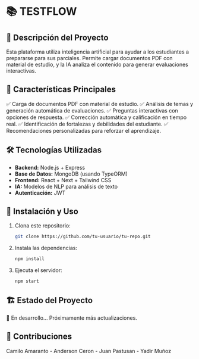 # 📚 TESTFLOW

## 🎯 Descripción del Proyecto

Esta plataforma utiliza inteligencia artificial para ayudar a los estudiantes a prepararse para sus parciales. Permite cargar documentos PDF con material de estudio, y la IA analiza el contenido para generar evaluaciones interactivas.

## 🚀 Características Principales

✅ Carga de documentos PDF con material de estudio. ✅ Análisis de temas y generación automática de evaluaciones. ✅ Preguntas interactivas con opciones de respuesta. ✅ Corrección automática y calificación en tiempo real. ✅ Identificación de fortalezas y debilidades del estudiante. ✅ Recomendaciones personalizadas para reforzar el aprendizaje.

## 🛠 Tecnologías Utilizadas

- **Backend:** Node.js + Express
- **Base de Datos:** MongoDB (usando TypeORM)
- **Frontend:** React + Next + Tailwind CSS
- **IA:** Modelos de NLP para análisis de texto
- **Autenticación:** JWT

## 📌 Instalación y Uso

1. Clona este repositorio:

   ```sh
   git clone https://github.com/tu-usuario/tu-repo.git
   ```

2. Instala las dependencias:

   ```sh
   npm install
   ```

3. Ejecuta el servidor:

   ```sh
   npm start
   ```

## 🏗 Estado del Proyecto

🔨 En desarrollo... Próximamente más actualizaciones.

## 🤝 Contribuciones

Camilo Amaranto - Anderson Ceron - Juan Pastusan - Yadir Muñoz
